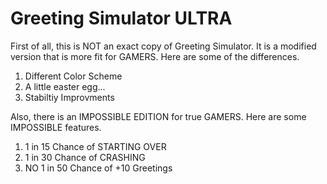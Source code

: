 # Greeting Simulator ULTRA
First of all, this is NOT an exact copy of Greeting Simulator. It is a modified version that is more fit for GAMERS. Here are some of the differences.
1. Different Color Scheme
2. A little easter egg...
3. Stabiltiy Improvments

Also, there is an IMPOSSIBLE EDITION for true GAMERS. Here are some IMPOSSIBLE features.
1. 1 in 15 Chance of STARTING OVER
2. 1 in 30 Chance of CRASHING
3. NO 1 in 50 Chance of +10 Greetings
